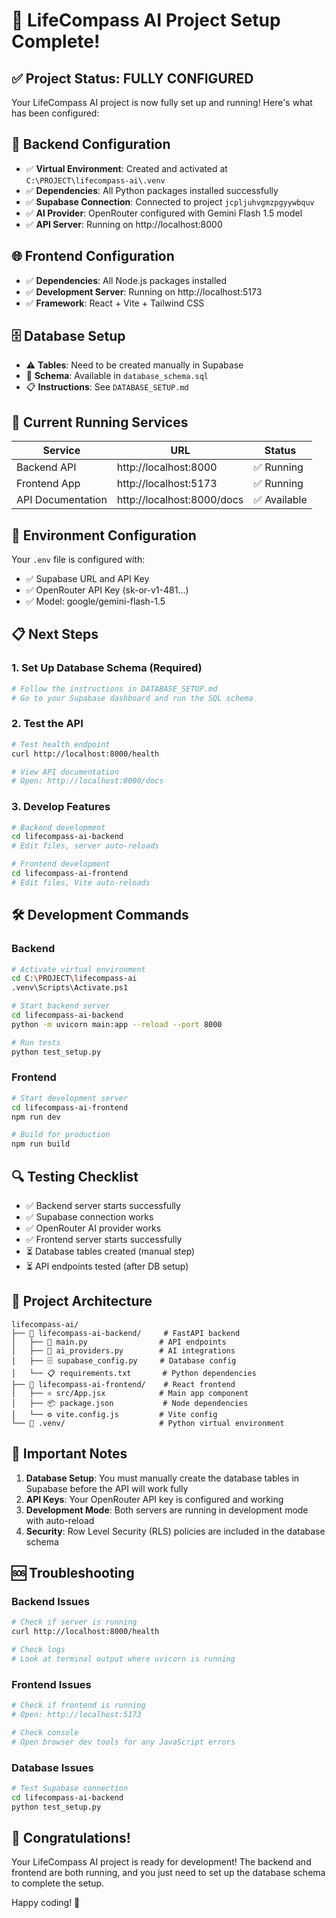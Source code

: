 # 🎉 LifeCompass AI Project Setup Complete!

## ✅ Project Status: FULLY CONFIGURED

Your LifeCompass AI project is now fully set up and running! Here's what has been configured:

## 🔧 Backend Configuration
- ✅ **Virtual Environment**: Created and activated at `C:\PROJECT\lifecompass-ai\.venv`
- ✅ **Dependencies**: All Python packages installed successfully
- ✅ **Supabase Connection**: Connected to project `jcpljuhvgmzpgyywbquv`
- ✅ **AI Provider**: OpenRouter configured with Gemini Flash 1.5 model
- ✅ **API Server**: Running on http://localhost:8000

## 🌐 Frontend Configuration  
- ✅ **Dependencies**: All Node.js packages installed
- ✅ **Development Server**: Running on http://localhost:5173
- ✅ **Framework**: React + Vite + Tailwind CSS

## 🗄️ Database Setup
- ⚠️ **Tables**: Need to be created manually in Supabase
- 📝 **Schema**: Available in `database_schema.sql`
- 📋 **Instructions**: See `DATABASE_SETUP.md`

## 🚀 Current Running Services

| Service | URL | Status |
|---------|-----|--------|
| Backend API | http://localhost:8000 | ✅ Running |
| Frontend App | http://localhost:5173 | ✅ Running |
| API Documentation | http://localhost:8000/docs | ✅ Available |

## 🔑 Environment Configuration

Your `.env` file is configured with:
- ✅ Supabase URL and API Key
- ✅ OpenRouter API Key (sk-or-v1-481...)
- ✅ Model: google/gemini-flash-1.5

## 📋 Next Steps

### 1. Set Up Database Schema (Required)
```bash
# Follow the instructions in DATABASE_SETUP.md
# Go to your Supabase dashboard and run the SQL schema
```

### 2. Test the API
```bash
# Test health endpoint
curl http://localhost:8000/health

# View API documentation
# Open: http://localhost:8000/docs
```

### 3. Develop Features
```bash
# Backend development
cd lifecompass-ai-backend
# Edit files, server auto-reloads

# Frontend development  
cd lifecompass-ai-frontend
# Edit files, Vite auto-reloads
```

## 🛠️ Development Commands

### Backend
```bash
# Activate virtual environment
cd C:\PROJECT\lifecompass-ai
.venv\Scripts\Activate.ps1

# Start backend server
cd lifecompass-ai-backend
python -m uvicorn main:app --reload --port 8000

# Run tests
python test_setup.py
```

### Frontend
```bash
# Start development server
cd lifecompass-ai-frontend
npm run dev

# Build for production
npm run build
```

## 🔍 Testing Checklist

- ✅ Backend server starts successfully
- ✅ Supabase connection works
- ✅ OpenRouter AI provider works
- ✅ Frontend server starts successfully
- ⏳ Database tables created (manual step)
- ⏳ API endpoints tested (after DB setup)

## 🎯 Project Architecture

```
lifecompass-ai/
├── 📁 lifecompass-ai-backend/     # FastAPI backend
│   ├── 🐍 main.py                # API endpoints
│   ├── 🔧 ai_providers.py        # AI integrations
│   ├── 🗄️ supabase_config.py     # Database config
│   └── 📋 requirements.txt       # Python dependencies
├── 📁 lifecompass-ai-frontend/    # React frontend
│   ├── ⚛️ src/App.jsx            # Main app component
│   ├── 📦 package.json           # Node dependencies
│   └── ⚙️ vite.config.js         # Vite config
└── 📁 .venv/                     # Python virtual environment
```

## 🚨 Important Notes

1. **Database Setup**: You must manually create the database tables in Supabase before the API will work fully
2. **API Keys**: Your OpenRouter API key is configured and working
3. **Development Mode**: Both servers are running in development mode with auto-reload
4. **Security**: Row Level Security (RLS) policies are included in the database schema

## 🆘 Troubleshooting

### Backend Issues
```bash
# Check if server is running
curl http://localhost:8000/health

# Check logs
# Look at terminal output where uvicorn is running
```

### Frontend Issues
```bash
# Check if frontend is running
# Open: http://localhost:5173

# Check console
# Open browser dev tools for any JavaScript errors
```

### Database Issues
```bash
# Test Supabase connection
cd lifecompass-ai-backend
python test_setup.py
```

## 🎉 Congratulations!

Your LifeCompass AI project is ready for development! The backend and frontend are both running, and you just need to set up the database schema to complete the setup.

Happy coding! 🚀
